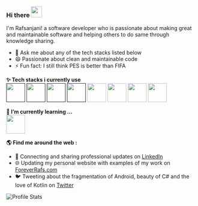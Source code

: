 ### Hi there  <img src="https://github.com/piyushP7pravin/piyushP7pravin/blob/master/Hi.gif" width="29px"> </h1>

I'm Rafsanjani! a software developer who is passionate about making great and maintainable software and helping others to do same through knowledge sharing. 


- 💬 Ask me about any of the tech stacks listed below
- 😄 Passionate about clean and maintainable code
- ⚡ Fun fact: I still think PES is better than FIFA

**✨ Tech stacks i currently use**
<br>
<code><a href="" target="_blank"><img height=50 src="https://www.vectorlogo.zone/logos/java/java-ar21.svg"><a/></code>
<code><a href="" target="_blank"><img height=50 src="https://www.vectorlogo.zone/logos/kotlinlang/kotlinlang-ar21.svg"/><a/></code>
<code><a href="" target="_blank"><img height=50 src="https://www.vectorlogo.zone/logos/firebase/firebase-ar21.svg"/><a/></code>
<code><a href="" target="_blank"><img height=50 src="https://www.vectorlogo.zone/logos/android/android-ar21.svg"></a></code>
<code><a href="https://analytics.google.com/" target="_blank"><img height="50" src="https://www.vectorlogo.zone/logos/google_analytics/google_analytics-ar21.svg"></a></code>
<code><a href="https://git-scm.com/" target="_blank"><img height="50" src="https://www.vectorlogo.zone/logos/git-scm/git-scm-ar21.svg"></a></code>
<code><a href="https://www.sqlite.org/" target="_blank"><img height="50" src="https://www.vectorlogo.zone/logos/sqlite/sqlite-ar21.svg"></a></code>
<code><a href="https://www.json.org/" target="_blank"><img height="50" src="https://www.vectorlogo.zone/logos/json/json-ar21.svg"></a></code>
  
  
  
**🌱 I’m currently learning ...**
<br>
<code><a href="https://cloud.google.com/" target="_blank"><img height="50" src="https://www.vectorlogo.zone/logos/google_cloud/google_cloud-ar21.svg"></a></code>

**🌎 Find me around the web :**
- 💼 Connecting and sharing professional updates on <a href="https://www.linkedin.com/in/foreverrafs/">LinkedIn</a>
- 🌐 Updating my personal website with examples of my work on <a href="https://foreverrafs.com">ForeverRafs.com</a>
- 🐦 Tweeting about the fragmentation of Android, beauty of C# and the love of Kotlin on <a href="https://twitter.com/coded_rafs/">Twitter</a>

![Profile Stats](https://github-readme-stats.vercel.app/api?username=rafsanjani&show_icons=true)
